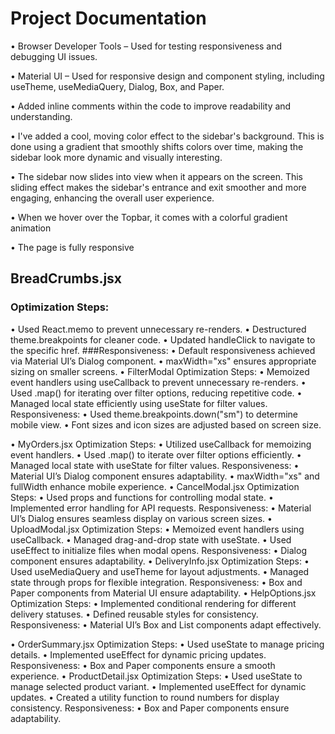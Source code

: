 # Project Documentation

•	Browser Developer Tools – Used for testing responsiveness and debugging UI issues.

•	Material UI – Used  for responsive design and component styling, including useTheme, useMediaQuery, Dialog, Box, and Paper.

•	Added inline comments within the code to improve readability and understanding.

•	I've added a cool, moving color effect to the sidebar's background. This is done using a gradient that smoothly shifts colors over time, making the sidebar look more dynamic and visually interesting.

•	The sidebar now slides into view when it appears on the screen. This sliding effect makes the sidebar's entrance and exit smoother and more engaging, enhancing the overall user experience.

•	When we hover over the Topbar, it comes  with a colorful gradient animation

•	The page is fully responsive

##	BreadCrumbs.jsx
### Optimization Steps:
•	Used React.memo to prevent unnecessary re-renders.
•	Destructured theme.breakpoints for cleaner code.
•	Updated handleClick to navigate to the specific href.
###Responsiveness:
•	Default responsiveness achieved via Material UI’s Dialog component.
•	maxWidth="xs" ensures appropriate sizing on smaller screens.
•	FilterModal
Optimization Steps:
•	Memoized event handlers using useCallback to prevent unnecessary re-renders.
•	Used .map() for iterating over filter options, reducing repetitive code.
•	Managed local state efficiently using useState for filter values.
Responsiveness:
•	Used theme.breakpoints.down("sm") to determine mobile view.
•	Font sizes and icon sizes are adjusted based on screen size.

•	MyOrders.jsx
Optimization Steps:
•	Utilized useCallback for memoizing event handlers.
•	Used .map() to iterate over filter options efficiently.
•	Managed local state with useState for filter values.
Responsiveness:
•	Material UI’s Dialog component ensures adaptability.
•	maxWidth="xs" and fullWidth enhance mobile experience.
•	CancelModal.jsx
Optimization Steps:
•	Used props and functions for controlling modal state.
•	Implemented error handling for API requests.
Responsiveness:
•	Material UI’s Dialog ensures seamless display on various screen sizes.
•	UploadModal.jsx
Optimization Steps:
•	Memoized event handlers using useCallback.
•	Managed drag-and-drop state with useState.
•	Used useEffect to initialize files when modal opens.
Responsiveness:
•	Dialog component ensures adaptability.
•	DeliveryInfo.jsx
Optimization Steps:
•	Used useMediaQuery and useTheme for layout adjustments.
•	Managed state through props for flexible integration.
Responsiveness:
•	Box and Paper components from Material UI ensure adaptability.
•	HelpOptions.jsx
Optimization Steps:
•	Implemented conditional rendering for different delivery statuses.
•	Defined reusable styles for consistency.
Responsiveness:
•	Material UI’s Box and List components adapt effectively.

•	OrderSummary.jsx
Optimization Steps:
•	Used useState to manage pricing details.
•	Implemented useEffect for dynamic pricing updates.
Responsiveness:
•	Box and Paper components ensure a smooth experience.
•	ProductDetail.jsx
Optimization Steps:
•	Used useState to manage selected product variant.
•	Implemented useEffect for dynamic updates.
•	Created a utility function to round numbers for display consistency.
Responsiveness:
•	Box and Paper components ensure adaptability.

